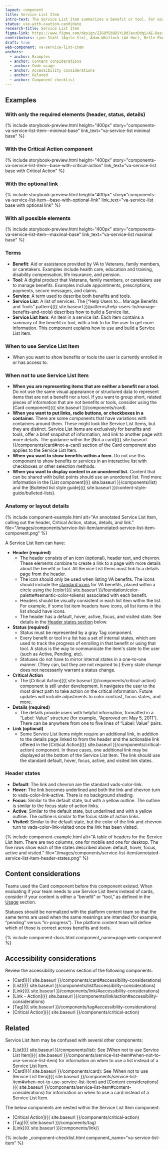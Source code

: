 ```yaml
---
layout: component
title: Service List Item
intro-text: The Service List Item summarizes a benefit or tool. For example, a Service List Item could show the most important details about an appointment, prescription, or benefit. It shows high-level details, offers a link to view more information, and can alert the user to any actions that need to be taken. It is always displayed in a list, as described in the “Help Users to… Manage Benefits and Tools” pattern.
status: use-with-caution-candidate
research-title: Service List Item
figma-link: https://www.figma.com/design/ZIGDfSb8D5YLBdJavzDdqi/AE-Design-Patterns---Service-list?node-id=1-129&t=52qYQM9JQBOPO71q-1
contributors: Lynn Stahl (Agile Six), Adam Whitlock (Ad Hoc), Belle Poopongpanit (Agile Six), Christine Rose Steiffer (Agile Six), Kristen Faiferlick (Ad Hoc)
draft: true
web-component: va-service-list-item
anchors:
  - anchor: Examples
  - anchor: Content considerations
  - anchor: Code usage
  - anchor: Accessibility considerations
  - anchor: Related
  - anchor: Component checklist
---
```


## Examples

### With only the required elements (header, status, details)

{% include storybook-preview.html height="400px" story="components-va-service-list-item--minimal-base" link_text="va-service-list minimal base" %}

### With the Critical Action component

{% include storybook-preview.html height="400px" story="components-va-service-list-item--base-with-critical-action" link_text="va-service-list base with Critical Action" %}

### With the optional link

{% include storybook-preview.html height="400px" story="components-va-service-list-item--base-with-optional-link" link_text="va-service-list base with optional link" %}


### With all possible elements

{% include storybook-preview.html height="400px" story="components-va-service-list-item--maximal-base" link_text="va-service-list maximal base" %}

### Terms

* **Benefit**: Aid or assistance provided by VA to Veterans, family members, or caretakers. Examples include health care, education and training, disability compensation, life insurance, and pension.
* **Tool**: A digital product that Veterans, family members, or caretakers use to manage benefits. Examples include appointments, prescriptions, payments, secure messages,  and claims.
* **Service**: A term used to describe both benefits and tools.
* **Service List**: A list of services. The [“Help Users to… Manage Benefits and Tools” pattern]({{ site.baseurl }}/patterns/help-users-to/manage-benefits-and-tools) describes how to build a Service list.
* **Service List Item**: An item in a service list. Each item contains a summary of the benefit or tool, with a link to for the user to get more information. This component explains how to use and build a Service List Item.

### When to use Service List Item

* When you want to show benefits or tools the user is currently enrolled in or has access to.

### When not to use Service List Item

* **When you are representing items that are neither a benefit nor a tool.** Do not use the same visual appearance or structured data to represent items that are not a benefit nor a tool. If you want to group short, related pieces of information that are not benefits or tools, consider using the [Card component]({{ site.baseurl }}/components/card).
* **When you want to put links, radio buttons, or checkboxes in a container.** There are some components that have variations with containers around them. These might look like Service List Items, but they are distinct. Service List Items are exclusively for benefits and tools, offer a brief snapshot of information, and link to another page with more details. The guidance within the [Not a card]({{ site.baseurl }}/components/card#not-a-card) section of the Card component also applies to the Service List Item.
* **When you want to show benefits within a form.** Do not use this component to show benefits or services in an interactive list with checkboxes or other selection methods.
* **When you want to display content in an unordered list.** Content that can be shared with bullet points should use an unordered list. Find more information in the [List component]({{ site.baseurl }}/components/list) and the [Bulleted list style guide]({{ site.baseurl }}/content-style-guide/bulleted-lists).

### Anatomy or layout details

{% include component-example.html alt="An annotated Service List Item, calling out the header, Critical Action, status, details, and link." file="/images/components/service-list-item/annotated-service-list-item-component.png" %}

A Service List Item can have:

* **Header (required)**
  * The header consists of an icon (optional), header text, and chevron. These elements combine to create a link to a page with more details about the benefit or tool. All Service List Items must link to a details page from the header.
  * The icon should only be used when listing VA benefits. The icons should include the [standard icons](https://www.figma.com/design/afurtw4iqQe6y4gXfNfkkk/VADS-Component-Library?node-id=293-6211&t=h01Z6dAbcelp997f-1) for VA benefits, placed within a circle using the [color]({{ site.baseurl }}/foundation/color-palette#semantic-color-tokens) associated with each benefit.
  * Headers should be visually consistent in each list item within the list. For example, if some list item headers have icons, all list items in the list should have icons.
  * The header has a default, hover, active, focus, and visited state. See details in the [Header states section](#header-states) below.
* **Status (required)**
  * Status must be represented by a gray Tag component.
  * Every benefit or tool in a list has a set of internal states, which are used to track the progress of enrolling in that benefit or using that tool. A status is the way to communicate the item's state to the user (such as Active, Pending, etc).
  * Statuses do not have to mirror internal states in a one-to-one manner. (They can, but they are not required to.) Every state change does not necessarily warrant a status change.
* **Critical Action**
  * The [Critical Action]({{ site.baseurl }}/components/critical-action) component is still under development. It navigates the user to the most direct path to take action on the critical information. Future updates will include adjustments to color contrast, focus states, and more.
* **Details (required)**
  * The details provide users with helpful information, formatted in a “Label: Value” structure (for example, “Approved on: May 5, 2011”).
There can be anywhere from one to five lines of “Label: Value” pairs.
* **Link (optional)**
  * Some Service List Items might require an additional link, in addition to the details page linked to from the header and the actionable link offered in the [Critical Action]({{ site.baseurl }}/components/critical-action) component. In these cases, one additional link may be displayed at the bottom of the Service List Item.
The link should use the standard default, hover, focus, active, and visited link states.

### Header states
* **Default**: The link and chevron are the standard vads-color-link.
* **Hover**: The link becomes underlined and both the link and chevron turn to vads-color-link-active. There is no background shading.
* **Focus**: Similar to the default state, but with a yellow outline. The outline is similar to the focus state of action links.
* **Active**: Similar to the default state, but underlined and with a yellow outline. The outline is similar to the focus state of action links.
* **Visited**: Similar to the default state, but the color of the link and chevron turn to vads-color-link-visited once the link has been visited.

{% include component-example.html alt="A table of headers for the Service List Item. There are two columns, one for mobile and one for desktop. The five rows show each of the states described above: default, hover, focus, active and visited." file="/images/components/service-list-item/annotated-service-list-item-header-states.png" %}


## Content considerations
Teams used the Card component before this component existed. When evaluating if your team needs to use Service List Items instead of cards, consider if your content is either a “benefit” or “tool,” as defined in the [Usage](#usage) section.

Statuses should be normalized with the platform content team so that the same terms are used when the same meanings are intended (for example, “pending” versus “in-progress”). The platform content team will define which of those is correct across benefits and tools.

{% include component-docs.html component_name=page.web-component %}

## Accessibility considerations

Review the accessibility concerns section of the following components:
* [Card]({{ site.baseurl }}/components/card#accessibility-considerations)
* [List]({{ site.baseurl }}/components/list#accessibility-considerations)
* [Link]({{ site.baseurl }}/components/link/#accessibility-considerations)
* [Link - Action]({{ site.baseurl }}/components/link/action#accessibility-considerations)
* [Tag]({{ site.baseurl }}/components/tag#accessibility-considerations)
* [Critical Action]({{ site.baseurl }}/components/critical-action)

## Related

Service List Item may be confused with several other components:
* [List]({{ site.baseurl }}/components/list): See [When not to use Service List Item]({{ site.baseurl }}/components/service-list-item#when-not-to-use-service-list-item) for information on when to use a list instead of a Service List Item.
* [Card]({{ site.baseurl }}/components/card): See [When not to use Service List Item]({{ site.baseurl }}/components/service-list-item#when-not-to-use-service-list-item) and [Content considerations]({{ site.baseurl }}/components/service-list-item#content-considerations) for information on when to use a card instead of a Service List Item.

The below components are nested within the Service List Item component:
* [Critical Action]({{ site.baseurl }}/components/critical-action)
* [Tag]({{ site.baseurl }}/components/tag)
* [Link]({{ site.baseurl }}/components/link/)

{% include _component-checklist.html component_name="va-service-list-item" %}